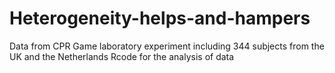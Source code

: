 # Heterogeneity-helps-and-hampers
Data from CPR Game laboratory experiment including 344 subjects from the UK and the Netherlands
Rcode for the analysis of data

